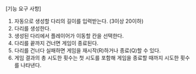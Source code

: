 [기능 요구 사항]
1. 자동으로 생성할 다리의 길이를 입력받는다. (3이상 20이하)
2. 다리를 생성한다.
3. 생성된 다리에서 플레이어가 이동할 칸을 선택한다.
4. 다리를 끝까지 건너면 게임이 종료된다.
5. 다리를 건너다 실패하면 게임을 재시작(R)하거나 종료(Q)할 수 있다.
6. 게임 결과의 총 시도한 횟수는 첫 시도를 포함해 게임을 종료할 때까지 시도한 횟수를 나타낸다.